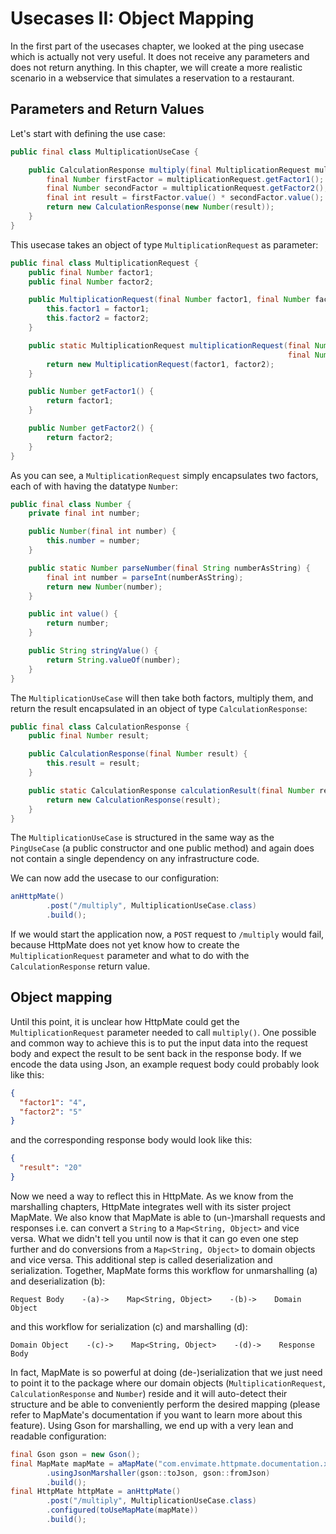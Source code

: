 # Usecases II: Object Mapping

In the first part of the usecases chapter, we looked at the ping usecase which
is actually not very useful.
It does not receive any parameters and does not return anything.
In this chapter, we will create a more realistic scenario in a webservice
that simulates a reservation to a restaurant.

## Parameters and Return Values
Let's start with defining the use case:
```java
public final class MultiplicationUseCase {

    public CalculationResponse multiply(final MultiplicationRequest multiplicationRequest) {
        final Number firstFactor = multiplicationRequest.getFactor1();
        final Number secondFactor = multiplicationRequest.getFactor2();
        final int result = firstFactor.value() * secondFactor.value();
        return new CalculationResponse(new Number(result));
    }
}
```
This usecase takes an object of type `MultiplicationRequest` as parameter:

```java
public final class MultiplicationRequest {
    public final Number factor1;
    public final Number factor2;

    public MultiplicationRequest(final Number factor1, final Number factor2) {
        this.factor1 = factor1;
        this.factor2 = factor2;
    }

    public static MultiplicationRequest multiplicationRequest(final Number factor1,
                                                              final Number factor2) {
        return new MultiplicationRequest(factor1, factor2);
    }

    public Number getFactor1() {
        return factor1;
    }

    public Number getFactor2() {
        return factor2;
    }
}
```
As you can see, a `MultiplicationRequest` simply encapsulates two factors, each of with
having the datatype `Number`:

```java
public final class Number {
    private final int number;

    public Number(final int number) {
        this.number = number;
    }

    public static Number parseNumber(final String numberAsString) {
        final int number = parseInt(numberAsString);
        return new Number(number);
    }

    public int value() {
        return number;
    }

    public String stringValue() {
        return String.valueOf(number);
    }
}
```

The `MultiplicationUseCase` will then take both factors, multiply them, and return the result
encapsulated in an object of type `CalculationResponse`:

```java
public final class CalculationResponse {
    public final Number result;

    public CalculationResponse(final Number result) {
        this.result = result;
    }

    public static CalculationResponse calculationResult(final Number result) {
        return new CalculationResponse(result);
    }
}
```

The `MultiplicationUseCase` is structured in the same way as the `PingUseCase` (a public constructor and one public method)
and again does not contain a single dependency on any infrastructure code.

We can now add the usecase to our configuration:
```java
anHttpMate()
        .post("/multiply", MultiplicationUseCase.class)
        .build();
```

If we would start the application now, a `POST` request to `/multiply` would fail, because HttpMate
does not yet know how to create the `MultiplicationRequest` parameter and what to do with the `CalculationResponse`
return value.

## Object mapping
Until this point, it is unclear how HttpMate could get the `MultiplicationRequest` parameter needed to call
`multiply()`.
One possible and common way to achieve this is to put the input data into the request body
and expect the result to be sent back in the response body.
If we encode the data using Json, an example request body could probably look like this:
```json
{
  "factor1": "4",
  "factor2": "5"
}
```
and the corresponding response body would look like this:
```json
{
  "result": "20"
}
```

Now we need a way to reflect this in HttpMate. As we know from the marshalling chapters, HttpMate integrates well with its
sister project MapMate.
We also know that MapMate is able to (un-)marshall requests and responses i.e. can convert a `String` to a `Map<String, Object>`
and vice versa.
What we didn't tell you until now is that
it can go even one step further and do conversions from a `Map<String, Object>` to domain objects and vice versa.
This additional step is called deserialization and serialization. 
Together, MapMate forms this workflow for unmarshalling (a) and deserialization (b):
```
Request Body    -(a)->    Map<String, Object>    -(b)->    Domain Object
```
and this workflow for serialization (c) and marshalling (d):
```
Domain Object    -(c)->    Map<String, Object>    -(d)->    Response Body
```

In fact, MapMate is so powerful at doing (de-)serialization that we just need to point it to the package where our domain objects
(`MultiplicationRequest`, `CalculationResponse` and `Number`)
reside and it will auto-detect their structure and be able to conveniently perform the desired mapping
(please refer to MapMate's documentation if you want to learn more about this feature).
Using Gson for marshalling, we end up with a very lean and readable configuration:
```java
final Gson gson = new Gson();
final MapMate mapMate = aMapMate("com.envimate.httpmate.documentation.xx_usecases.calculation")
        .usingJsonMarshaller(gson::toJson, gson::fromJson)
        .build();
final HttpMate httpMate = anHttpMate()
        .post("/multiply", MultiplicationUseCase.class)
        .configured(toUseMapMate(mapMate))
        .build();
```
